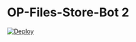 # OP-Files-Store-Bot 2


[![Deploy](https://www.herokucdn.com/deploy/button.svg)](https://heroku.com/deploy?template=https://github.com/rajbarmaiya08/OP-Files-Store-Bot)
